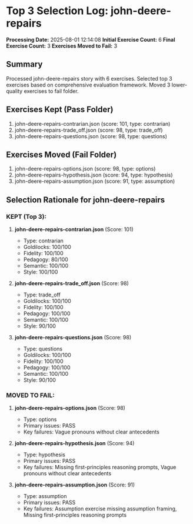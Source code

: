 # Top 3 Selection Log: john-deere-repairs

**Processing Date:** 2025-08-01 12:14:08
**Initial Exercise Count:** 6
**Final Exercise Count:** 3
**Exercises Moved to Fail:** 3

## Summary

Processed john-deere-repairs story with 6 exercises.
Selected top 3 exercises based on comprehensive evaluation framework.
Moved 3 lower-quality exercises to fail folder.

## Exercises Kept (Pass Folder)

1. john-deere-repairs-contrarian.json (score: 101, type: contrarian)
2. john-deere-repairs-trade_off.json (score: 98, type: trade_off)
3. john-deere-repairs-questions.json (score: 98, type: questions)

## Exercises Moved (Fail Folder)

1. john-deere-repairs-options.json (score: 98, type: options)
2. john-deere-repairs-hypothesis.json (score: 94, type: hypothesis)
3. john-deere-repairs-assumption.json (score: 91, type: assumption)

## Selection Rationale for john-deere-repairs

### KEPT (Top 3):
1. **john-deere-repairs-contrarian.json** (Score: 101)
   - Type: contrarian
   - Goldilocks: 100/100
   - Fidelity: 100/100
   - Pedagogy: 80/100
   - Semantic: 100/100
   - Style: 100/100

2. **john-deere-repairs-trade_off.json** (Score: 98)
   - Type: trade_off
   - Goldilocks: 100/100
   - Fidelity: 100/100
   - Pedagogy: 100/100
   - Semantic: 100/100
   - Style: 90/100

3. **john-deere-repairs-questions.json** (Score: 98)
   - Type: questions
   - Goldilocks: 100/100
   - Fidelity: 100/100
   - Pedagogy: 100/100
   - Semantic: 100/100
   - Style: 90/100

### MOVED TO FAIL:
1. **john-deere-repairs-options.json** (Score: 98)
   - Type: options
   - Primary issues: PASS
   - Key failures: Vague pronouns without clear antecedents

2. **john-deere-repairs-hypothesis.json** (Score: 94)
   - Type: hypothesis
   - Primary issues: PASS
   - Key failures: Missing first-principles reasoning prompts, Vague pronouns without clear antecedents

3. **john-deere-repairs-assumption.json** (Score: 91)
   - Type: assumption
   - Primary issues: PASS
   - Key failures: Assumption exercise missing assumption framing, Missing first-principles reasoning prompts

